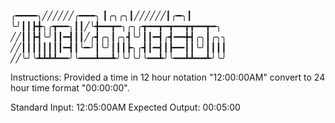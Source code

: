 
╭━━━━╮╱╱╱╱╱╱╭━━━╮
┃╭╮╭╮┃╱╱╱╱╱╱┃╭━╮┃
╰╯┃┃┣╋╮╭┳━━╮┃┃╱╰╋━━┳━╮╭╮╭┳━━┳━┳━━┳┳━━┳━╮
╱╱┃┃┣┫╰╯┃┃━┫┃┃╱╭┫╭╮┃╭╮┫╰╯┃┃━┫╭┫━━╋┫╭╮┃╭╮╮
╱╱┃┃┃┃┃┃┃┃━┫┃╰━╯┃╰╯┃┃┃┣╮╭┫┃━┫┃┣━━┃┃╰╯┃┃┃┃
╱╱╰╯╰┻┻┻┻━━╯╰━━━┻━━┻╯╰╯╰╯╰━━┻╯╰━━┻┻━━┻╯╰╯

Instructions:
Provided a time in 12 hour notation "12:00:00AM" convert to 24 hour time format "00:00:00". 

Standard Input: 12:05:00AM
Expected Output: 00:05:00